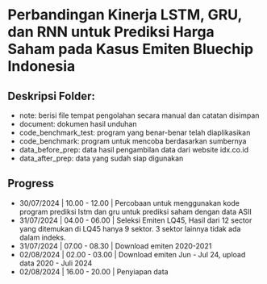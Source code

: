 # Perbandingan Kinerja LSTM, GRU, dan RNN untuk Prediksi Harga Saham pada Kasus Emiten Bluechip Indonesia

## Deskripsi Folder:
- note: berisi file tempat pengolahan secara manual dan catatan disimpan
- document: dokumen hasil unduhan
- code_benchmark_test: program yang benar-benar telah diaplikasikan
- code_benchmark: program untuk mencoba berdasarkan sumbernya
- data_before_prep: data hasil pengambilan data dari website idx.co.id
- data_after_prep: data yang sudah siap digunakan
## Progress

- 30/07/2024  | 10.00 - 12.00 | Percobaan untuk menggunakan kode program prediksi lstm dan gru untuk prediksi saham dengan data ASII
- 31/07/2024  | 04.00 - 06.00 | Seleksi Emiten LQ45, Hasil dari 12 sector yang ditemukan di LQ45 hanya 9 sektor. 3 sektor lainnya tidak ada dalam indeks.
- 31/07/2024  | 07.00 - 08.30 | Download emiten 2020-2021
- 02/08/2024  | 02.00 - 03.00 | Download emiten Jun - Jul 24, upload data 2020 - Juli 2024 
- 02/08/2024  | 16.00 - 20.00 | Penyiapan data